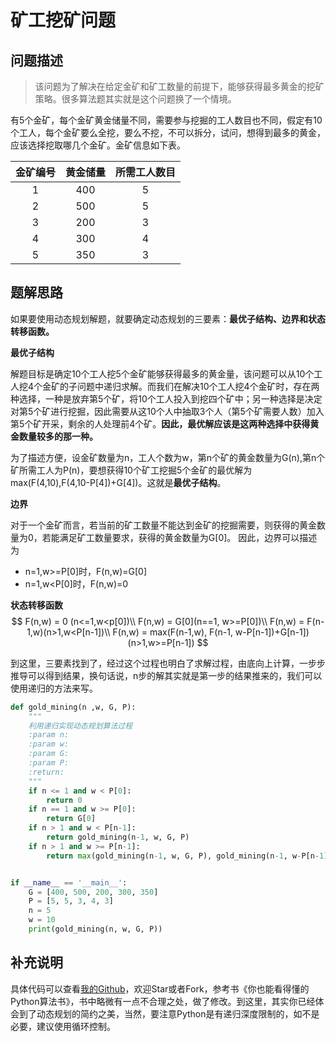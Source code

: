 # 矿工挖矿问题
## 问题描述
>该问题为了解决在给定金矿和矿工数量的前提下，能够获得最多黄金的挖矿策略。很多算法题其实就是这个问题换了一个情境。

有5个金矿，每个金矿黄金储量不同，需要参与挖掘的工人数目也不同，假定有10个工人，每个金矿要么全挖，要么不挖，不可以拆分，试问，想得到最多的黄金，应该选择挖取哪几个金矿。金矿信息如下表。

|    金矿编号| 黄金储量 | 所需工人数目 |
| :---: | :---: | :---: |
|   1   | 400 | 5 |
|   2   | 500 | 5 |
|   3   | 200 | 3 |
|   4   | 300 | 4 |
|   5   | 350 | 3 |

## 题解思路
 如果要使用动态规划解题，就要确定动态规划的三要素：**最优子结构、边界和状态转移函数。**

**最优子结构**

解题目标是确定10个工人挖5个金矿能够获得最多的黄金量，该问题可以从10个工人挖4个金矿的子问题中递归求解。而我们在解决10个工人挖4个金矿时，存在两种选择，一种是放弃第5个矿，将10个工人投入到挖四个矿中；另一种选择是决定对第5个矿进行挖掘，因此需要从这10个人中抽取3个人（第5个矿需要人数）加入第5个矿开采，剩余的人处理前4个矿。**因此，最优解应该是这两种选择中获得黄金数量较多的那一种。**

为了描述方便，设金矿数量为n，工人个数为w，第n个矿的黄金数量为G(n),第n个矿所需工人为P(n)，要想获得10个矿工挖掘5个金矿的最优解为max(F(4,10),F(4,10-P[4])+G[4])。这就是**最优子结构**。

**边界**

对于一个金矿而言，若当前的矿工数量不能达到金矿的挖掘需要，则获得的黄金数量为0，若能满足矿工数量要求，获得的黄金数量为G[0]。
因此，边界可以描述为
- n=1,w>=P[0]时，F(n,w)=G[0]
- n=1,w<P[0]时，F(n,w)=0

**状态转移函数**
$$
F(n,w) = 0 (n<=1,w<p[0])\\
F(n,w) = G[0](n==1, w>=P[0])\\
F(n,w) = F(n-1,w)(n>1,w<P[n-1])\\
F(n,w) = max(F(n-1,w), F(n-1, w-P[n-1])+G[n-1])(n>1,w>=P[n-1])
$$

到这里，三要素找到了，经过这个过程也明白了求解过程，由底向上计算，一步步推导可以得到结果，换句话说，n步的解其实就是第一步的结果推来的，我们可以使用递归的方法来写。

```python
def gold_mining(n ,w, G, P):
    """
    利用递归实现动态规划算法过程
    :param n:
    :param w:
    :param G:
    :param P:
    :return:
    """
    if n <= 1 and w < P[0]:
        return 0
    if n == 1 and w >= P[0]:
        return G[0]
    if n > 1 and w < P[n-1]:
        return gold_mining(n-1, w, G, P)
    if n > 1 and w >= P[n-1]:
        return max(gold_mining(n-1, w, G, P), gold_mining(n-1, w-P[n-1], G, P) + G[n-1])


if __name__ == '__main__':
    G = [400, 500, 200, 300, 350]
    P = [5, 5, 3, 4, 3]
    n = 5
    w = 10
    print(gold_mining(n, w, G, P))
```

## 补充说明
具体代码可以查看[我的Github](https://github.com/luanshiyinyang/Algorithm/tree/master/DP/GoldMining)，欢迎Star或者Fork，参考书《你也能看得懂的Python算法书》，书中略微有一点不合理之处，做了修改。到这里，其实你已经体会到了动态规划的简约之美，当然，要注意Python是有递归深度限制的，如不是必要，建议使用循环控制。
